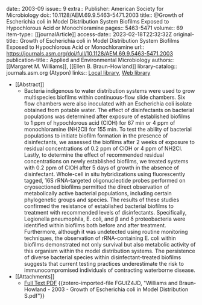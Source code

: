date:: 2003-09
issue:: 9
extra:: Publisher: American Society for Microbiology
doi:: 10.1128/AEM.69.9.5463-5471.2003
title:: @Growth of Escherichia coli in Model Distribution System Biofilms Exposed to Hypochlorous Acid or Monochloramine
pages:: 5463-5471
volume:: 69
item-type:: [[journalArticle]]
access-date:: 2023-02-18T22:32:32Z
original-title:: Growth of Escherichia coli in Model Distribution System Biofilms Exposed to Hypochlorous Acid or Monochloramine
url:: https://journals.asm.org/doi/full/10.1128/AEM.69.9.5463-5471.2003
publication-title:: Applied and Environmental Microbiology
authors:: [[Margaret M. Williams]], [[Ellen B. Braun-Howland]]
library-catalog:: journals.asm.org (Atypon)
links:: [Local library](zotero://select/library/items/I9Y2VR5J), [Web library](https://www.zotero.org/users/8784047/items/I9Y2VR5J)

- [[Abstract]]
	- Bacteria indigenous to water distribution systems were used to grow multispecies biofilms within continuous-flow slide chambers. Six flow chambers were also inoculated with an Escherichia coli isolate obtained from potable water. The effect of disinfectants on bacterial populations was determined after exposure of established biofilms to 1 ppm of hypochlorous acid (ClOH) for 67 min or 4 ppm of monochloramine (NH2Cl) for 155 min. To test the ability of bacterial populations to initiate biofilm formation in the presence of disinfectants, we assessed the biofilms after 2 weeks of exposure to residual concentrations of 0.2 ppm of ClOH or 4 ppm of NH2Cl. Lastly, to determine the effect of recommended residual concentrations on newly established biofilms, we treated systems with 0.2 ppm of ClOH after 5 days of growth in the absence of disinfectant. Whole-cell in situ hybridizations using fluorescently tagged, 16S rRNA-targeted oligonucleotide probes performed on cryosectioned biofilms permitted the direct observation of metabolically active bacterial populations, including certain phylogenetic groups and species. The results of these studies confirmed the resistance of established bacterial biofilms to treatment with recommended levels of disinfectants. Specifically, Legionella pneumophila, E. coli, and β and δ proteobacteria were identified within biofilms both before and after treatment. Furthermore, although it was undetected using routine monitoring techniques, the observation of rRNA-containing E. coli within biofilms demonstrated not only survival but also metabolic activity of this organism within the model distribution systems. The persistence of diverse bacterial species within disinfectant-treated biofilms suggests that current testing practices underestimate the risk to immunocompromised individuals of contracting waterborne disease.
- [[Attachments]]
	- [Full Text PDF](https://journals.asm.org/doi/pdf/10.1128/AEM.69.9.5463-5471.2003) {{zotero-imported-file FGUIZ4JD, "Williams and Braun-Howland - 2003 - Growth of Escherichia coli in Model Distribution S.pdf"}}